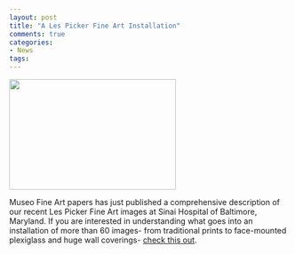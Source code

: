 ```yaml
---
layout: post
title: "A Les Picker Fine Art Installation"
comments: true
categories:
- News
tags:
---
```

<a href="http://blog.lesterpickerphoto.com/wp-content/uploads/2012/11/DSCF4507.jpg"><img class="size-medium wp-image-2472" title="DSCF4507" src="http://blog.lesterpickerphoto.com/wp-content/uploads/2012/11/DSCF4507-300x199.jpg" alt="" width="300" height="199" /></a>

Museo Fine Art papers has just published a comprehensive description of our recent Les Picker Fine Art images at Sinai Hospital of Baltimore, Maryland. If you are interested in understanding what goes into an installation of more than 60 images- from traditional prints to face-mounted plexiglass and huge wall coverings- <a href="http://www.magicinkjet.com/pages.php?name=les_picker_photography_case_study ">check this out</a>.

&nbsp;

&nbsp;